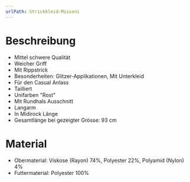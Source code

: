 ```yaml
---
urlPath: Strickkleid-Missoni
---
```


# Beschreibung
- Mittel schwere Qualität
- Weicher Griff
- Mit Rippstrick
- Besonderheiten: Glitzer-Applikationen, Mit Unterkleid
- Für den Casual Anlass
- Tailliert
- Unifarben "Rost"
- Mit Rundhals Ausschnitt
- Langarm
- In Midirock Länge
- Gesamtlänge bei gezeigter Grösse: 93 cm

# Material
- Obermaterial: Viskose (Rayon) 74%, Polyester 22%, Polyamid (Nylon) 4%
- Futtermaterial: Polyester 100%
